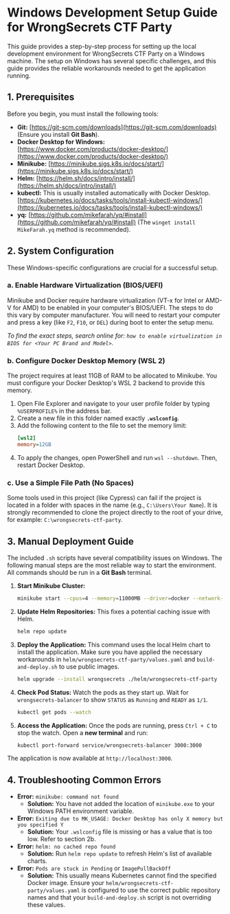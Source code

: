 # Windows Development Setup Guide for WrongSecrets CTF Party

This guide provides a step-by-step process for setting up the local development environment for WrongSecrets CTF Party on a Windows machine. The setup on Windows has several specific challenges, and this guide provides the reliable workarounds needed to get the application running.

## 1. Prerequisites
Before you begin, you must install the following tools:

- **Git:** [https://git-scm.com/downloads](https://git-scm.com/downloads) (Ensure you install **Git Bash**).
- **Docker Desktop for Windows:** [https://www.docker.com/products/docker-desktop/](https://www.docker.com/products/docker-desktop/)
- **Minikube:** [https://minikube.sigs.k8s.io/docs/start/](https://minikube.sigs.k8s.io/docs/start/)
- **Helm:** [https://helm.sh/docs/intro/install/](https://helm.sh/docs/intro/install/)
- **kubectl:** This is usually installed automatically with Docker Desktop. [https://kubernetes.io/docs/tasks/tools/install-kubectl-windows/](https://kubernetes.io/docs/tasks/tools/install-kubectl-windows/)
- **yq:** [https://github.com/mikefarah/yq/#install](https://github.com/mikefarah/yq/#install) (The `winget install MikeFarah.yq` method is recommended).

## 2. System Configuration
These Windows-specific configurations are crucial for a successful setup.

### a. Enable Hardware Virtualization (BIOS/UEFI)
Minikube and Docker require hardware virtualization (VT-x for Intel or AMD-V for AMD) to be enabled in your computer's BIOS/UEFI. The steps to do this vary by computer manufacturer. You will need to restart your computer and press a key (like `F2`, `F10`, or `DEL`) during boot to enter the setup menu.

*To find the exact steps, search online for: `how to enable virtualization in BIOS for <Your PC Brand and Model>`.*

### b. Configure Docker Desktop Memory (WSL 2)
The project requires at least 11GB of RAM to be allocated to Minikube. You must configure your Docker Desktop's WSL 2 backend to provide this memory.

1.  Open File Explorer and navigate to your user profile folder by typing `%USERPROFILE%` in the address bar.
2.  Create a new file in this folder named exactly **`.wslconfig`**.
3.  Add the following content to the file to set the memory limit:
    ```ini
    [wsl2]
    memory=12GB
    ```
4.  To apply the changes, open PowerShell and run `wsl --shutdown`. Then, restart Docker Desktop.

### c. Use a Simple File Path (No Spaces)
Some tools used in this project (like Cypress) can fail if the project is located in a folder with spaces in the name (e.g., `C:\Users\Your Name`). It is strongly recommended to clone the project directly to the root of your drive, for example: `C:\wrongsecrets-ctf-party`.

## 3. Manual Deployment Guide
The included `.sh` scripts have several compatibility issues on Windows. The following manual steps are the most reliable way to start the environment. All commands should be run in a **Git Bash** terminal.

1.  **Start Minikube Cluster:**
    ```bash
    minikube start --cpus=4 --memory=11000MB --driver=docker --network-plugin=cni --cni=calico
    ```
2.  **Update Helm Repositories:**
    This fixes a potential caching issue with Helm.
    ```bash
    helm repo update
    ```
3.  **Deploy the Application:**
    This command uses the local Helm chart to install the application. Make sure you have applied the necessary workarounds in `helm/wrongsecrets-ctf-party/values.yaml` and `build-and-deploy.sh` to use public images.
    ```bash
    helm upgrade --install wrongsecrets ./helm/wrongsecrets-ctf-party
    ```
4.  **Check Pod Status:**
    Watch the pods as they start up. Wait for `wrongsecrets-balancer` to show `STATUS` as `Running` and `READY` as `1/1`.
    ```bash
    kubectl get pods --watch
    ```
5.  **Access the Application:**
   Once the pods are running, press `Ctrl + C` to stop the watch. Open a **new terminal** and run:
    ```bash
    kubectl port-forward service/wrongsecrets-balancer 3000:3000
    ```
   The application is now available at `http://localhost:3000`.

## 4. Troubleshooting Common Errors
- **Error:** `minikube: command not found`
  - **Solution:** You have not added the location of `minikube.exe` to your Windows PATH environment variable.
- **Error:** `Exiting due to MK_USAGE: Docker Desktop has only X memory but you specified Y`
  - **Solution:** Your `.wslconfig` file is missing or has a value that is too low. Refer to section 2b.
- **Error:** `helm: no cached repo found`
  - **Solution:** Run `helm repo update` to refresh Helm's list of available charts.
- **Error:** `Pods are stuck in Pending` or `ImagePullBackOff`
  - **Solution:** This usually means Kubernetes cannot find the specified Docker image. Ensure your `helm/wrongsecrets-ctf-party/values.yaml` is configured to use the correct public repository names and that your `build-and-deploy.sh` script is not overriding these values.
